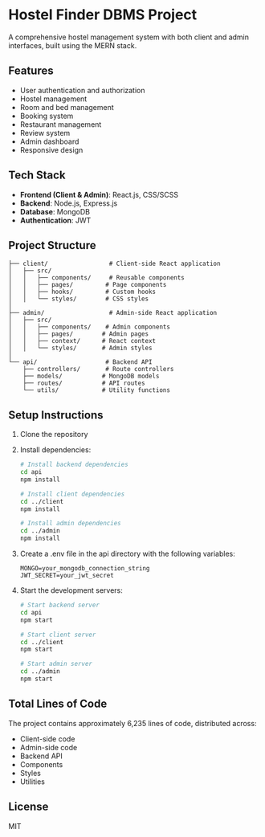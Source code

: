 # Hostel Finder DBMS Project

A comprehensive hostel management system with both client and admin interfaces, built using the MERN stack.

## Features

- User authentication and authorization
- Hostel management
- Room and bed management
- Booking system
- Restaurant management
- Review system
- Admin dashboard
- Responsive design

## Tech Stack

- **Frontend (Client & Admin)**: React.js, CSS/SCSS
- **Backend**: Node.js, Express.js
- **Database**: MongoDB
- **Authentication**: JWT

## Project Structure

```
├── client/                 # Client-side React application
│   ├── src/
│   │   ├── components/     # Reusable components
│   │   ├── pages/         # Page components
│   │   ├── hooks/         # Custom hooks
│   │   └── styles/        # CSS styles
│
├── admin/                  # Admin-side React application
│   ├── src/
│   │   ├── components/    # Admin components
│   │   ├── pages/        # Admin pages
│   │   ├── context/      # React context
│   │   └── styles/       # Admin styles
│
└── api/                   # Backend API
    ├── controllers/       # Route controllers
    ├── models/           # MongoDB models
    ├── routes/           # API routes
    └── utils/            # Utility functions
```

## Setup Instructions

1. Clone the repository
2. Install dependencies:
   ```bash
   # Install backend dependencies
   cd api
   npm install

   # Install client dependencies
   cd ../client
   npm install

   # Install admin dependencies
   cd ../admin
   npm install
   ```

3. Create a .env file in the api directory with the following variables:
   ```
   MONGO=your_mongodb_connection_string
   JWT_SECRET=your_jwt_secret
   ```

4. Start the development servers:
   ```bash
   # Start backend server
   cd api
   npm start

   # Start client server
   cd ../client
   npm start

   # Start admin server
   cd ../admin
   npm start
   ```

## Total Lines of Code

The project contains approximately 6,235 lines of code, distributed across:
- Client-side code
- Admin-side code
- Backend API
- Components
- Styles
- Utilities

## License

MIT 